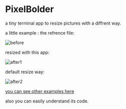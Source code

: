 # PixelBolder

a tiny terminal app to resize pictures with a diffrent way.


a little example :
the refrence file:

![before](https://github.com/saadati944/pixelBolder/raw/master/examples/this%20app/0.png)

resized with this app:

![after1](https://github.com/saadati944/pixelBolder/raw/master/examples/this%20app/0-resized.png)

default resize way:

![after2](https://github.com/saadati944/pixelBolder/raw/master/examples/default%20way/0-resized.png)



[you can see other examples here](https://github.com/saadati944/pixelBolder/tree/master/examples)

also you can easily understand its code.
